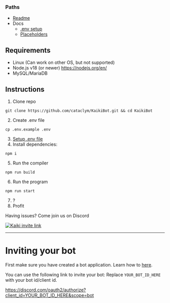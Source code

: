 ### Paths

-   [Readme](../README.md)
-   Docs
    -   [.env setup](ENV.md)
    -   [Placeholders](PLACEHOLDERS.md)

## Requirements

-   Linux (Can work on other OS, but not supported)
-   Node.js v18 (or newer) https://nodejs.org/en/
-   MySQL/MariaDB

## Instructions

1. Clone repo
```
git clone https://github.com/cataclym/KaikiBot.git && cd KaikiBot
```
2. Create .env file
```
cp .env.example .env
```
3. [Setup .env file](ENV.md)
4. Install dependencies:
```
npm i
```
5. Run the compiler
```
npm run build
```
6. Run the program 
```
npm run start
```
7. ?
8. Profit

Having issues? Come join us on Discord

<a href="https://discord.kaikibot.xyz">
    <img src="https://discord.com/api/guilds/794671071886049280/embed.png?style=banner3" title="Discord Server" alt="Kaiki invite link">
</a>

---

# Inviting your bot

First make sure you have created a bot application. Learn how to [here](ENV.md).

You can use the following link to invite your bot: Replace `YOUR_BOT_ID_HERE` with your bot id/client id.

https://discord.com/oauth2/authorize?client_id=YOUR_BOT_ID_HERE&scope=bot
